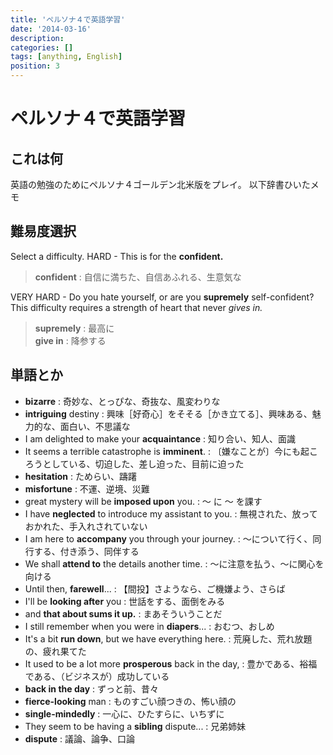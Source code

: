 ```yaml
---
title: 'ペルソナ４で英語学習'
date: '2014-03-16'
description:
categories: []
tags: [anything, English]
position: 3
---
```


# ペルソナ４で英語学習

## これは何

英語の勉強のためにペルソナ４ゴールデン北米版をプレイ。
以下辞書ひいたメモ

## 難易度選択

<div class="english">
Select a difficulty. HARD - This is for the <b>confident.</b>
</div>

> **confident** : 自信に満ちた、自信あふれる、生意気な

<div class="english">
VERY HARD - Do you hate yourself, or are you <b>supremely</b> self-confident?
This difficulty requires a strength of heart that never <i>gives in.</i>
</div>

> **supremely** : 最高に<br/>
> **give in** : 降参する

## 単語とか

- **bizarre** : 奇妙な、とっぴな、奇抜な、風変わりな
- **intriguing** destiny : 興味［好奇心］をそそる［かき立てる］、興味ある、魅力的な、面白い、不思議な
- I am delighted to make your **acquaintance** : 知り合い、知人、面識
- It seems a terrible catastrophe is **imminent**. : 〔嫌なことが〕今にも起ころうとしている、切迫した、差し迫った、目前に迫った
- **hesitation** : ためらい、躊躇
- **misfortune** : 不運、逆境、災難
- great mystery will be **imposed upon** you. : 〜 に 〜 を課す
- I have **neglected** to introduce my assistant to you. : 無視された、放っておかれた、手入れされていない
- I am here to **accompany** you through your journey. : ～について行く、同行する、付き添う、同伴する
- We shall **attend to** the details another time. : ～に注意を払う、～に関心を向ける
- Until then, **farewell**... : 【間投】さようなら、ご機嫌よう、さらば
- I'll be **looking after** you : 世話をする、面倒をみる
- and **that about sums it up.** : まあそういうことだ
- I still remember when you were in **diapers**... : おむつ、おしめ
- It's a bit **run down**, but we have everything here. : 荒廃した、荒れ放題の、疲れ果てた
- It used to be a lot more **prosperous** back in the day, : 豊かである、裕福である、（ビジネスが）成功している
- **back in the day** : ずっと前、昔々
- **fierce-looking** man : ものすごい顔つきの、怖い顔の
- **single-mindedly** : 一心に、ひたすらに、いちずに
- They seem to be having a **sibling** dispute... : 兄弟姉妹
- **dispute** : 議論、論争、口論




<br/><br/><br/>

